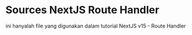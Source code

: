 # Sources NextJS Route Handler

ini hanyalah file yang digunakan dalam tutorial NextJS v15 - Route Handler
